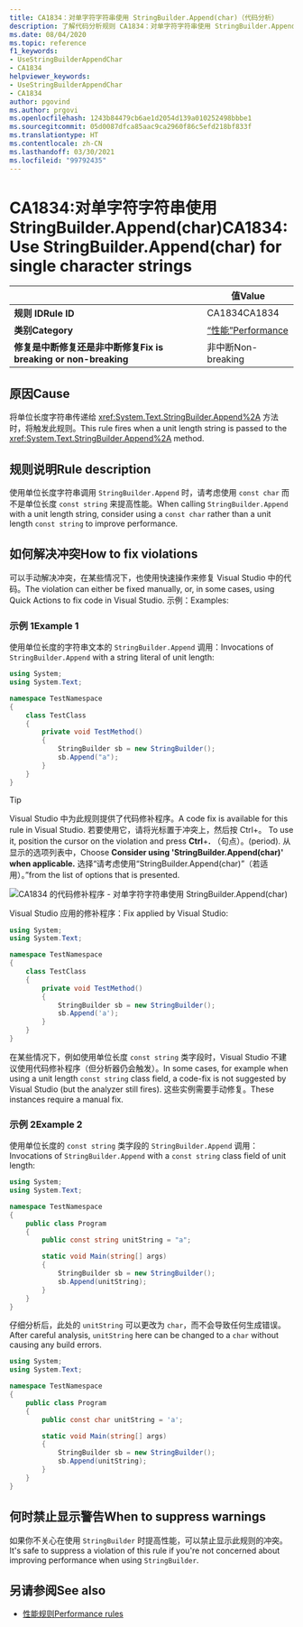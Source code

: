 ```yaml
---
title: CA1834：对单字符字符串使用 StringBuilder.Append(char)（代码分析）
description: 了解代码分析规则 CA1834：对单字符字符串使用 StringBuilder.Append(char)
ms.date: 08/04/2020
ms.topic: reference
f1_keywords:
- UseStringBuilderAppendChar
- CA1834
helpviewer_keywords:
- UseStringBuilderAppendChar
- CA1834
author: pgovind
ms.author: prgovi
ms.openlocfilehash: 1243b84479cb6ae1d2054d139a010252498bbbe1
ms.sourcegitcommit: 05d0087dfca85aac9ca2960f86c5efd218bf833f
ms.translationtype: HT
ms.contentlocale: zh-CN
ms.lasthandoff: 03/30/2021
ms.locfileid: "99792435"
---
```

# <a name="ca1834-use-stringbuilderappendchar-for-single-character-strings"></a><span data-ttu-id="f5d6a-103">CA1834:对单字符字符串使用 StringBuilder.Append(char)</span><span class="sxs-lookup"><span data-stu-id="f5d6a-103">CA1834: Use StringBuilder.Append(char) for single character strings</span></span>

| | <span data-ttu-id="f5d6a-104">值</span><span class="sxs-lookup"><span data-stu-id="f5d6a-104">Value</span></span> |
|-|-|
| <span data-ttu-id="f5d6a-105">**规则 ID**</span><span class="sxs-lookup"><span data-stu-id="f5d6a-105">**Rule ID**</span></span> |<span data-ttu-id="f5d6a-106">CA1834</span><span class="sxs-lookup"><span data-stu-id="f5d6a-106">CA1834</span></span>|
| <span data-ttu-id="f5d6a-107">**类别**</span><span class="sxs-lookup"><span data-stu-id="f5d6a-107">**Category**</span></span> |[<span data-ttu-id="f5d6a-108">“性能”</span><span class="sxs-lookup"><span data-stu-id="f5d6a-108">Performance</span></span>](performance-warnings.md)|
| <span data-ttu-id="f5d6a-109">**修复是中断修复还是非中断修复**</span><span class="sxs-lookup"><span data-stu-id="f5d6a-109">**Fix is breaking or non-breaking**</span></span> |<span data-ttu-id="f5d6a-110">非中断</span><span class="sxs-lookup"><span data-stu-id="f5d6a-110">Non-breaking</span></span>|

## <a name="cause"></a><span data-ttu-id="f5d6a-111">原因</span><span class="sxs-lookup"><span data-stu-id="f5d6a-111">Cause</span></span>

<span data-ttu-id="f5d6a-112">将单位长度字符串传递给 <xref:System.Text.StringBuilder.Append%2A> 方法时，将触发此规则。</span><span class="sxs-lookup"><span data-stu-id="f5d6a-112">This rule fires when a unit length string is passed to the <xref:System.Text.StringBuilder.Append%2A> method.</span></span>

## <a name="rule-description"></a><span data-ttu-id="f5d6a-113">规则说明</span><span class="sxs-lookup"><span data-stu-id="f5d6a-113">Rule description</span></span>

<span data-ttu-id="f5d6a-114">使用单位长度字符串调用 `StringBuilder.Append` 时，请考虑使用 `const char` 而不是单位长度 `const string` 来提高性能。</span><span class="sxs-lookup"><span data-stu-id="f5d6a-114">When calling `StringBuilder.Append` with a unit length string, consider using a `const char` rather than a unit length `const string` to improve performance.</span></span>

## <a name="how-to-fix-violations"></a><span data-ttu-id="f5d6a-115">如何解决冲突</span><span class="sxs-lookup"><span data-stu-id="f5d6a-115">How to fix violations</span></span>

<span data-ttu-id="f5d6a-116">可以手动解决冲突，在某些情况下，也使用快速操作来修复 Visual Studio 中的代码。</span><span class="sxs-lookup"><span data-stu-id="f5d6a-116">The violation can either be fixed manually, or, in some cases, using Quick Actions to fix code in Visual Studio.</span></span> <span data-ttu-id="f5d6a-117">示例：</span><span class="sxs-lookup"><span data-stu-id="f5d6a-117">Examples:</span></span>

### <a name="example-1"></a><span data-ttu-id="f5d6a-118">示例 1</span><span class="sxs-lookup"><span data-stu-id="f5d6a-118">Example 1</span></span>

<span data-ttu-id="f5d6a-119">使用单位长度的字符串文本的 `StringBuilder.Append` 调用：</span><span class="sxs-lookup"><span data-stu-id="f5d6a-119">Invocations of `StringBuilder.Append` with a string literal of unit length:</span></span>

```csharp
using System;
using System.Text;

namespace TestNamespace
{
    class TestClass
    {
        private void TestMethod()
        {
            StringBuilder sb = new StringBuilder();
            sb.Append("a");
        }
    }
}
```

> [!TIP]
> <span data-ttu-id="f5d6a-120">Visual Studio 中为此规则提供了代码修补程序。</span><span class="sxs-lookup"><span data-stu-id="f5d6a-120">A code fix is available for this rule in Visual Studio.</span></span> <span data-ttu-id="f5d6a-121">若要使用它，请将光标置于冲突上，然后按 Ctrl+。 </span><span class="sxs-lookup"><span data-stu-id="f5d6a-121">To use it, position the cursor on the violation and press **Ctrl**+**.**</span></span> <span data-ttu-id="f5d6a-122">（句点）。</span><span class="sxs-lookup"><span data-stu-id="f5d6a-122">(period).</span></span> <span data-ttu-id="f5d6a-123">从显示的选项列表中，</span><span class="sxs-lookup"><span data-stu-id="f5d6a-123">Choose **Consider using 'StringBuilder.Append(char)' when applicable.**</span></span> <span data-ttu-id="f5d6a-124">选择“请考虑使用“StringBuilder.Append(char)”（若适用）。”</span><span class="sxs-lookup"><span data-stu-id="f5d6a-124">from the list of options that is presented.</span></span>
>
> ![CA1834 的代码修补程序 - 对单字符字符串使用 StringBuilder.Append(char)](media/ca1834-codefix.png)

<span data-ttu-id="f5d6a-126">Visual Studio 应用的修补程序：</span><span class="sxs-lookup"><span data-stu-id="f5d6a-126">Fix applied by Visual Studio:</span></span>

```csharp
using System;
using System.Text;

namespace TestNamespace
{
    class TestClass
    {
        private void TestMethod()
        {
            StringBuilder sb = new StringBuilder();
            sb.Append('a');
        }
    }
}
```

<span data-ttu-id="f5d6a-127">在某些情况下，例如使用单位长度 `const string` 类字段时，Visual Studio 不建议使用代码修补程序（但分析器仍会触发）。</span><span class="sxs-lookup"><span data-stu-id="f5d6a-127">In some cases, for example when using a unit length `const string` class field, a code-fix is not suggested by Visual Studio (but the analyzer still fires).</span></span> <span data-ttu-id="f5d6a-128">这些实例需要手动修复。</span><span class="sxs-lookup"><span data-stu-id="f5d6a-128">These instances require a manual fix.</span></span>

### <a name="example-2"></a><span data-ttu-id="f5d6a-129">示例 2</span><span class="sxs-lookup"><span data-stu-id="f5d6a-129">Example 2</span></span>

<span data-ttu-id="f5d6a-130">使用单位长度的 `const string` 类字段的 `StringBuilder.Append` 调用：</span><span class="sxs-lookup"><span data-stu-id="f5d6a-130">Invocations of `StringBuilder.Append` with a `const string` class field of unit length:</span></span>

```cs
using System;
using System.Text;

namespace TestNamespace
{
    public class Program
    {
        public const string unitString = "a";

        static void Main(string[] args)
        {
            StringBuilder sb = new StringBuilder();
            sb.Append(unitString);
        }
    }
}
```

<span data-ttu-id="f5d6a-131">仔细分析后，此处的 `unitString` 可以更改为 `char`，而不会导致任何生成错误。</span><span class="sxs-lookup"><span data-stu-id="f5d6a-131">After careful analysis, `unitString` here can be changed to a `char` without causing any build errors.</span></span>

```cs
using System;
using System.Text;

namespace TestNamespace
{
    public class Program
    {
        public const char unitString = 'a';

        static void Main(string[] args)
        {
            StringBuilder sb = new StringBuilder();
            sb.Append(unitString);
        }
    }
}
```

## <a name="when-to-suppress-warnings"></a><span data-ttu-id="f5d6a-132">何时禁止显示警告</span><span class="sxs-lookup"><span data-stu-id="f5d6a-132">When to suppress warnings</span></span>

<span data-ttu-id="f5d6a-133">如果你不关心在使用 `StringBuilder` 时提高性能，可以禁止显示此规则的冲突。</span><span class="sxs-lookup"><span data-stu-id="f5d6a-133">It's safe to suppress a violation of this rule if you're not concerned about improving performance when using `StringBuilder`.</span></span>

## <a name="see-also"></a><span data-ttu-id="f5d6a-134">另请参阅</span><span class="sxs-lookup"><span data-stu-id="f5d6a-134">See also</span></span>

- [<span data-ttu-id="f5d6a-135">性能规则</span><span class="sxs-lookup"><span data-stu-id="f5d6a-135">Performance rules</span></span>](performance-warnings.md)
